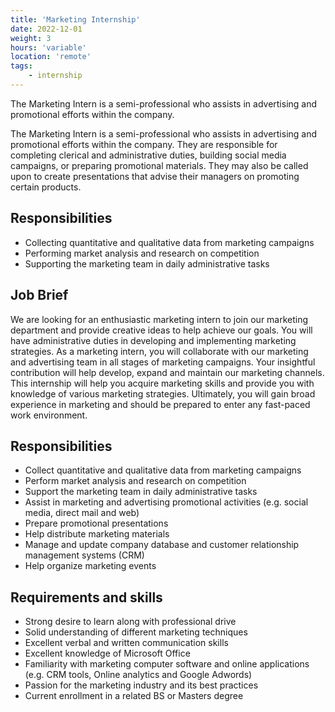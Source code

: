 ```yaml
---
title: 'Marketing Internship'
date: 2022-12-01
weight: 3
hours: 'variable'
location: 'remote'
tags:
    - internship
---
```

The Marketing Intern is a semi-professional who assists in advertising and promotional efforts within the company.
<!--more-->

The Marketing Intern is a semi-professional who assists in advertising and promotional efforts within the company. They are responsible for completing clerical and administrative duties, building social media campaigns, or preparing promotional materials. They may also be called upon to create presentations that advise their managers on promoting certain products.

## Responsibilities

* Collecting quantitative and qualitative data from marketing campaigns
* Performing market analysis and research on competition
* Supporting the marketing team in daily administrative tasks

## Job Brief

We are looking for an enthusiastic marketing intern to join our marketing department and provide creative ideas to help achieve our goals. You will have administrative duties in developing and implementing marketing strategies.
As a marketing intern, you will collaborate with our marketing and advertising team in all stages of marketing campaigns. Your insightful contribution will help develop, expand and maintain our marketing channels.
This internship will help you acquire marketing skills and provide you with knowledge of various marketing strategies. Ultimately, you will gain broad experience in marketing and should be prepared to enter any fast-paced work environment.

## Responsibilities

* Collect quantitative and qualitative data from marketing campaigns
* Perform market analysis and research on competition
* Support the marketing team in daily administrative tasks
* Assist in marketing and advertising promotional activities (e.g. social media, direct mail and web)
* Prepare promotional presentations
* Help distribute marketing materials
* Manage and update company database and customer relationship management systems (CRM)
* Help organize marketing events

## Requirements and skills

* Strong desire to learn along with professional drive
* Solid understanding of different marketing techniques
* Excellent verbal and written communication skills
* Excellent knowledge of Microsoft Office
* Familiarity with marketing computer software and online applications (e.g. CRM tools, Online analytics and Google Adwords)
* Passion for the marketing industry and its best practices
* Current enrollment in a related BS or Masters degree
